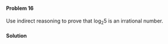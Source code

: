 <div class="alert alert-warning" role="alert">
<h4 class="alert-heading">Problem 16</h4>

Use indirect reasoning to prove that $\log_2 5$ is an irrational number.

</div>

<div class="alert alert-success" role="alert">
<h4 class="alert-heading">Solution</h4>



</div>

